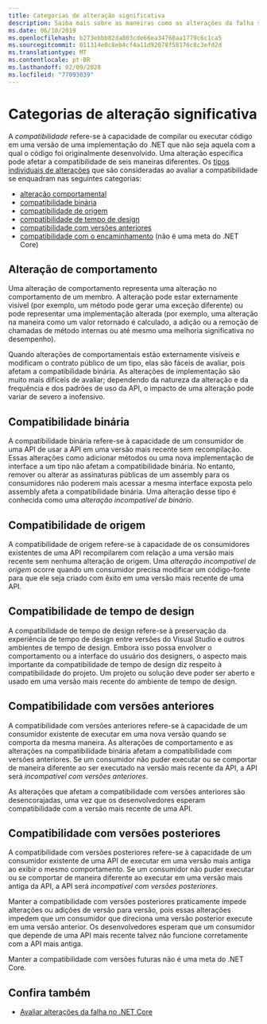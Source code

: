 ```yaml
---
title: Categorias de alteração significativa
description: Saiba mais sobre as maneiras como as alterações da falha são categorizadas no .NET Core.
ms.date: 06/10/2019
ms.openlocfilehash: b273ebbb82da803cde66ea34760aa1779c6c1ca5
ms.sourcegitcommit: 011314e0c8eb4cf4a11d92078f58176c8c3efd2d
ms.translationtype: MT
ms.contentlocale: pt-BR
ms.lasthandoff: 02/09/2020
ms.locfileid: "77093039"
---
```

# <a name="breaking-change-categories"></a>Categorias de alteração significativa

A *compatibilidade* refere-se à capacidade de compilar ou executar código em uma versão de uma implementação do .NET que não seja aquela com a qual o código foi originalmente desenvolvido. Uma alteração específica pode afetar a compatibilidade de seis maneiras diferentes. Os [tipos individuais de alterações](index.md) que são consideradas ao avaliar a compatibilidade se enquadram nas seguintes categorias:

- [alteração comportamental](#behavioral-change)
- [compatibilidade binária](#binary-compatibility)
- [compatibilidade de origem](#source-compatibility)
- [compatibilidade de tempo de design](#design-time-compatibility)
- [compatibilidade com versões anteriores](#backwards-compatibility)
- [compatibilidade com o encaminhamento](#forward-compatibility) (não é uma meta do .NET Core)

## <a name="behavioral-change"></a>Alteração de comportamento

Uma alteração de comportamento representa uma alteração no comportamento de um membro. A alteração pode estar externamente visível (por exemplo, um método pode gerar uma exceção diferente) ou pode representar uma implementação alterada (por exemplo, uma alteração na maneira como um valor retornado é calculado, a adição ou a remoção de chamadas de método internas ou até mesmo uma melhoria significativa no desempenho).

Quando alterações de comportamentais estão externamente visíveis e modificam o contrato público de um tipo, elas são fáceis de avaliar, pois afetam a compatibilidade binária. As alterações de implementação são muito mais difíceis de avaliar; dependendo da natureza da alteração e da frequência e dos padrões de uso da API, o impacto de uma alteração pode variar de severo a inofensivo.

## <a name="binary-compatibility"></a>Compatibilidade binária

A compatibilidade binária refere-se à capacidade de um consumidor de uma API de usar a API em uma versão mais recente sem recompilação. Essas alterações como adicionar métodos ou uma nova implementação de interface a um tipo não afetam a compatibilidade binária. No entanto, remover ou alterar as assinaturas públicas de um assembly para os consumidores não poderem mais acessar a mesma interface exposta pelo assembly afeta a compatibilidade binária. Uma alteração desse tipo é conhecida como uma *alteração incompatível de binário*.

## <a name="source-compatibility"></a>Compatibilidade de origem

A compatibilidade de origem refere-se à capacidade de os consumidores existentes de uma API recompilarem com relação a uma versão mais recente sem nenhuma alteração de origem. Uma *alteração incompatível de origem* ocorre quando um consumidor precisa modificar um código-fonte para que ele seja criado com êxito em uma versão mais recente de uma API.

## <a name="design-time-compatibility"></a>Compatibilidade de tempo de design

A compatibilidade de tempo de design refere-se à preservação da experiência de tempo de design entre versões do Visual Studio e outros ambientes de tempo de design. Embora isso possa envolver o comportamento ou a interface do usuário dos designers, o aspecto mais importante da compatibilidade de tempo de design diz respeito à compatibilidade do projeto. Um projeto ou solução deve poder ser aberto e usado em uma versão mais recente do ambiente de tempo de design.

## <a name="backwards-compatibility"></a>Compatibilidade com versões anteriores

A compatibilidade com versões anteriores refere-se à capacidade de um consumidor existente de executar em uma nova versão quando se comporta da mesma maneira. As alterações de comportamento e as alterações na compatibilidade binária afetam a compatibilidade com versões anteriores. Se um consumidor não puder executar ou se comportar de maneira diferente ao ser executado na versão mais recente da API, a API será *incompatível com versões anteriores*.

As alterações que afetam a compatibilidade com versões anteriores são desencorajadas, uma vez que os desenvolvedores esperam compatibilidade com a versão mais recente de uma API.

## <a name="forward-compatibility"></a>Compatibilidade com versões posteriores

A compatibilidade com versões posteriores refere-se à capacidade de um consumidor existente de uma API de executar em uma versão mais antiga ao exibir o mesmo comportamento. Se um consumidor não puder executar ou se comportar de maneira diferente ao executar em uma versão mais antiga da API, a API será *incompatível com versões posteriores*.

Manter a compatibilidade com versões posteriores praticamente impede alterações ou adições de versão para versão, pois essas alterações impedem que um consumidor que direciona uma versão posterior execute em uma versão anterior. Os desenvolvedores esperam que um consumidor que depende de uma API mais recente talvez não funcione corretamente com a API mais antiga.

Manter a compatibilidade com versões futuras não é uma meta do .NET Core.

## <a name="see-also"></a>Confira também

- [Avaliar alterações da falha no .NET Core](index.md)
